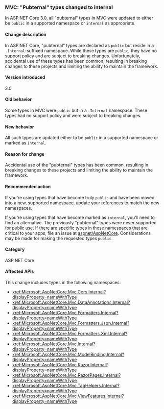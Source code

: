### MVC: "Pubternal" types changed to internal

In ASP.NET Core 3.0, all "pubternal" types in MVC were updated to either be `public` in a supported namespace or `internal` as appropriate.

#### Change description

In ASP.NET Core, "pubternal" types are declared as `public` but reside in a `.Internal`-suffixed namespace. While these types are `public`, they have no support policy and are subject to breaking changes. Unfortunately, accidental use of these types has been common, resulting in breaking changes to these projects and limiting the ability to maintain the framework.

#### Version introduced

3.0

#### Old behavior

Some types in MVC were `public` but in a `.Internal` namespace. These types had no support policy and were subject to breaking changes.

#### New behavior

All such types are updated either to be `public` in a supported namespace or marked as `internal`.

#### Reason for change

Accidental use of the "pubternal" types has been common, resulting in breaking changes to these projects and limiting the ability to maintain the framework.

#### Recommended action

If you're using types that have become truly `public` and have been moved into a new, supported namespace, update your references to match the new namespaces.

If you're using types that have become marked as `internal`, you'll need to find an alternative. The previously "pubternal" types were never supported for public use. If there are specific types in these namespaces that are critical to your apps, file an issue at [aspnet/AspNetCore](https://github.com/aspnet/AspNetCore/issues). Considerations may be made for making the requested types `public`.

#### Category

ASP.NET Core

#### Affected APIs

This change includes types in the following namespaces:

- <xref:Microsoft.AspNetCore.Mvc.Cors.Internal?displayProperty=nameWithType>
- <xref:Microsoft.AspNetCore.Mvc.DataAnnotations.Internal?displayProperty=nameWithType>
- <xref:Microsoft.AspNetCore.Mvc.Formatters.Internal?displayProperty=nameWithType>
- <xref:Microsoft.AspNetCore.Mvc.Formatters.Json.Internal?displayProperty=nameWithType>
- <xref:Microsoft.AspNetCore.Mvc.Formatters.Xml.Internal?displayProperty=nameWithType>
- <xref:Microsoft.AspNetCore.Mvc.Internal?displayProperty=nameWithType>
- <xref:Microsoft.AspNetCore.Mvc.ModelBinding.Internal?displayProperty=nameWithType>
- <xref:Microsoft.AspNetCore.Mvc.Razor.Internal?displayProperty=nameWithType>
- <xref:Microsoft.AspNetCore.Mvc.RazorPages.Internal?displayProperty=nameWithType>
- <xref:Microsoft.AspNetCore.Mvc.TagHelpers.Internal?displayProperty=nameWithType>
- <xref:Microsoft.AspNetCore.Mvc.ViewFeatures.Internal?displayProperty=nameWithType>

<!--

#### Affected APIs

- `N:Microsoft.AspNetCore.Mvc.Cors.Internal`
- `N:Microsoft.AspNetCore.Mvc.DataAnnotations.Internal`
- `N:Microsoft.AspNetCore.Mvc.Formatters.Internal`
- `N:Microsoft.AspNetCore.Mvc.Formatters.Json.Internal`
- `N:Microsoft.AspNetCore.Mvc.Formatters.Xml.Internal`
- `N:Microsoft.AspNetCore.Mvc.Internal`
- `N:Microsoft.AspNetCore.Mvc.ModelBinding.Internal`
- `N:Microsoft.AspNetCore.Mvc.Razor.Internal`
- `N:Microsoft.AspNetCore.Mvc.RazorPages.Internal`
- `N:Microsoft.AspNetCore.Mvc.TagHelpers.Internal`
- `N:Microsoft.AspNetCore.Mvc.ViewFeatures.Internal`

-->
